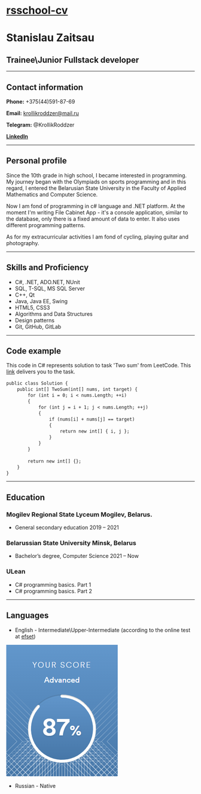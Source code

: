 # [rsschool-cv]()

# **Stanislau Zaitsau**
## Trainee\Junior Fullstack developer
---

## **Contact information**

**Phone:** +375(44)591-87-69

**Email:** krollikroddzer@mail.ru

**Telegram:** @KrollikRoddzer

**[LinkedIn](https://www.linkedin.com/in/krollikroddzer/)**

---

## **Personal profile**

Since the 10th grade in high school, I became interested in programming. My journey began with the Olympiads on sports programming and in this regard, I entered the Belarusian State University in the Faculty of Applied Mathematics and Computer Science. 

Now I am fond of programming in c# language and .NET platform. At the moment I'm writing File Cabinet App - it's a console application, similar to the database, only there is a fixed amount of data to enter. It also uses different programming patterns. 

As for my extracurricular activities I am fond of cycling, playing guitar and photography.

---
## **Skills and Proficiency**

* C#, .NET, ADO.NET, NUnit
* SQL, T-SQL, MS SQL Server
* C++, Qt
* Java, Java EE, Swing
* HTML5, CSS3
* Algorithms and Data Structures
* Design patterns
* Git, GitHub, GitLab

---
## **Code example**

This code in C# represents solution to task 'Two sum' from LeetCode. This [link](https://leetcode.com/problems/two-sum/) delivers you to the task.
```
public class Solution {
    public int[] TwoSum(int[] nums, int target) {
        for (int i = 0; i < nums.Length; ++i)
        {
            for (int j = i + 1; j < nums.Length; ++j)
            {
                if (nums[i] + nums[j] == target)
                {
                    return new int[] { i, j };
                }
            }
        }

        return new int[] {};
    }
}
```

---

## **Education**

### **Mogilev Regional State Lyceum Mogilev, Belarus.**

* General secondary education 2019 – 2021

### **Belarussian State University Minsk, Belarus**
* Bachelor’s degree, Computer Science 2021 – Now

### **ULean**
* C# programming basics. Part 1
* C# programming basics. Part 2

---

## **Languages**

* English - Intermediate\Upper-Intermediate (according to the online test at [efset](www.efset.org))

![English level](/imgs/english.png "English level")

* Russian - Native